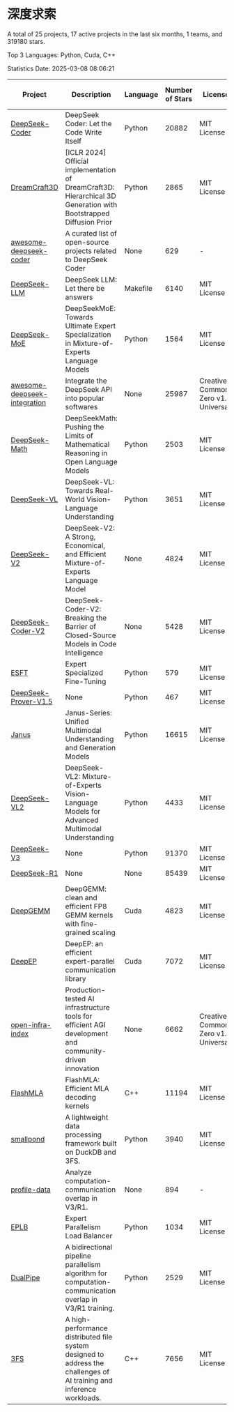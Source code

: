 # 深度求索

A total of 25 projects, 17 active projects in the last six months, 1 teams, and 319180 stars.

Top 3 Languages: Python, Cuda, C++

Statistics Date: 2025-03-08 08:06:21

| Project | Description | Language | Number of Stars | License | Creation Date | Last Updated Date | Last Pushed Date |
| --- | --- | --- | --- | --- | --- | --- | --- |
| [DeepSeek-Coder](https://github.com/deepseek-ai/DeepSeek-Coder) | DeepSeek Coder: Let the Code Write Itself | Python | 20882 | MIT License | 2023-10-20 | 2025-03-08 | 2024-05-21 |
| [DreamCraft3D](https://github.com/deepseek-ai/DreamCraft3D) | [ICLR 2024] Official implementation of DreamCraft3D: Hierarchical 3D Generation with Bootstrapped Diffusion Prior | Python | 2865 | MIT License | 2023-10-23 | 2025-03-07 | 2024-08-21 |
| [awesome-deepseek-coder](https://github.com/deepseek-ai/awesome-deepseek-coder) | A curated list of open-source projects related to DeepSeek Coder | None | 629 | - | 2023-11-06 | 2025-03-08 | 2024-04-03 |
| [DeepSeek-LLM](https://github.com/deepseek-ai/DeepSeek-LLM) | DeepSeek LLM: Let there be answers | Makefile | 6140 | MIT License | 2023-11-29 | 2025-03-08 | 2024-02-04 |
| [DeepSeek-MoE](https://github.com/deepseek-ai/DeepSeek-MoE) | DeepSeekMoE: Towards Ultimate Expert Specialization in Mixture-of-Experts Language Models | Python | 1564 | MIT License | 2024-01-02 | 2025-03-08 | 2024-01-16 |
| [awesome-deepseek-integration](https://github.com/deepseek-ai/awesome-deepseek-integration) | Integrate the DeepSeek API into popular softwares | None | 25987 | Creative Commons Zero v1.0 Universal | 2024-01-11 | 2025-03-08 | 2025-03-07 |
| [DeepSeek-Math](https://github.com/deepseek-ai/DeepSeek-Math) | DeepSeekMath: Pushing the Limits of Mathematical Reasoning in Open Language Models | Python | 2503 | MIT License | 2024-02-05 | 2025-03-07 | 2024-04-15 |
| [DeepSeek-VL](https://github.com/deepseek-ai/DeepSeek-VL) | DeepSeek-VL: Towards Real-World Vision-Language Understanding | Python | 3651 | MIT License | 2024-03-07 | 2025-03-07 | 2024-04-24 |
| [DeepSeek-V2](https://github.com/deepseek-ai/DeepSeek-V2) | DeepSeek-V2: A Strong, Economical, and Efficient Mixture-of-Experts Language Model | None | 4824 | MIT License | 2024-04-22 | 2025-03-07 | 2024-09-25 |
| [DeepSeek-Coder-V2](https://github.com/deepseek-ai/DeepSeek-Coder-V2) | DeepSeek-Coder-V2: Breaking the Barrier of Closed-Source Models in Code Intelligence | None | 5428 | MIT License | 2024-06-14 | 2025-03-08 | 2024-09-24 |
| [ESFT](https://github.com/deepseek-ai/ESFT) | Expert Specialized Fine-Tuning | Python | 579 | MIT License | 2024-07-04 | 2025-03-07 | 2024-09-22 |
| [DeepSeek-Prover-V1.5](https://github.com/deepseek-ai/DeepSeek-Prover-V1.5) | None | Python | 467 | MIT License | 2024-08-15 | 2025-03-07 | 2024-08-16 |
| [Janus](https://github.com/deepseek-ai/Janus) | Janus-Series: Unified Multimodal Understanding and Generation Models | Python | 16615 | MIT License | 2024-10-18 | 2025-03-08 | 2025-02-01 |
| [DeepSeek-VL2](https://github.com/deepseek-ai/DeepSeek-VL2) | DeepSeek-VL2: Mixture-of-Experts Vision-Language Models for Advanced Multimodal Understanding | Python | 4433 | MIT License | 2024-12-13 | 2025-03-08 | 2025-02-26 |
| [DeepSeek-V3](https://github.com/deepseek-ai/DeepSeek-V3) | None | Python | 91370 | MIT License | 2024-12-26 | 2025-03-08 | 2025-02-24 |
| [DeepSeek-R1](https://github.com/deepseek-ai/DeepSeek-R1) | None | None | 85439 | MIT License | 2025-01-20 | 2025-03-08 | 2025-02-24 |
| [DeepGEMM](https://github.com/deepseek-ai/DeepGEMM) | DeepGEMM: clean and efficient FP8 GEMM kernels with fine-grained scaling | Cuda | 4823 | MIT License | 2025-02-13 | 2025-03-08 | 2025-03-08 |
| [DeepEP](https://github.com/deepseek-ai/DeepEP) | DeepEP: an efficient expert-parallel communication library | Cuda | 7072 | MIT License | 2025-02-17 | 2025-03-08 | 2025-03-06 |
| [open-infra-index](https://github.com/deepseek-ai/open-infra-index) | Production-tested AI infrastructure tools for efficient AGI development and community-driven innovation | None | 6662 | Creative Commons Zero v1.0 Universal | 2025-02-21 | 2025-03-08 | 2025-03-04 |
| [FlashMLA](https://github.com/deepseek-ai/FlashMLA) | FlashMLA: Efficient MLA decoding kernels | C++ | 11194 | MIT License | 2025-02-21 | 2025-03-08 | 2025-03-01 |
| [smallpond](https://github.com/deepseek-ai/smallpond) | A lightweight data processing framework built on DuckDB and 3FS. | Python | 3940 | MIT License | 2025-02-24 | 2025-03-08 | 2025-03-05 |
| [profile-data](https://github.com/deepseek-ai/profile-data) | Analyze computation-communication overlap in V3/R1. | None | 894 | - | 2025-02-26 | 2025-03-08 | 2025-03-03 |
| [EPLB](https://github.com/deepseek-ai/EPLB) | Expert Parallelism Load Balancer | Python | 1034 | MIT License | 2025-02-26 | 2025-03-08 | 2025-02-27 |
| [DualPipe](https://github.com/deepseek-ai/DualPipe) | A bidirectional pipeline parallelism algorithm for computation-communication overlap in V3/R1 training. | Python | 2529 | MIT License | 2025-02-26 | 2025-03-08 | 2025-03-05 |
| [3FS](https://github.com/deepseek-ai/3FS) |  A high-performance distributed file system designed to address the challenges of AI training and inference workloads.  | C++ | 7656 | MIT License | 2025-02-27 | 2025-03-08 | 2025-03-07 |
